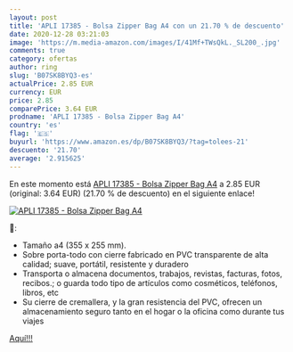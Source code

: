 ```yaml
---
layout: post
title: 'APLI 17385 - Bolsa Zipper Bag A4 con un 21.70 % de descuento'
date: 2020-12-28 03:21:03
image: 'https://m.media-amazon.com/images/I/41Mf+TWsQkL._SL200_.jpg'
comments: true
category: ofertas
author: ring
slug: 'B07SK8BYQ3-es'
actualPrice: 2.85 EUR
currency: EUR
price: 2.85
comparePrice: 3.64 EUR
prodname: 'APLI 17385 - Bolsa Zipper Bag A4'
country: 'es'
flag: '🇪🇸'
buyurl: 'https://www.amazon.es/dp/B07SK8BYQ3/?tag=tolees-21'
descuento: '21.70'
average: '2.915625'
---
```


En este momento está [APLI 17385 - Bolsa Zipper Bag A4](https://www.amazon.es/dp/B07SK8BYQ3/?tag=tolees-21) a 2.85 EUR (original: 3.64 EUR) (21.70 %  de descuento) en el siguiente enlace!

[![APLI 17385 - Bolsa Zipper Bag A4](https://m.media-amazon.com/images/I/41Mf+TWsQkL._SL200_.jpg)](https://www.amazon.es/dp/B07SK8BYQ3/?tag=tolees-21)

🔎:

- Tamaño a4 (355 x 255 mm).
- Sobre porta-todo con cierre fabricado en PVC transparente de alta calidad; suave, portátil, resistente y duradero
- Transporta o almacena documentos, trabajos, revistas, facturas, fotos, recibos.; o guarda todo tipo de artículos como cosméticos, teléfonos, libros, etc
- Su cierre de cremallera, y la gran resistencia del PVC, ofrecen un almacenamiento seguro tanto en el hogar o la oficina como durante tus viajes

[Aquí!!!](https://www.amazon.es/dp/B07SK8BYQ3/?tag=tolees-21)
